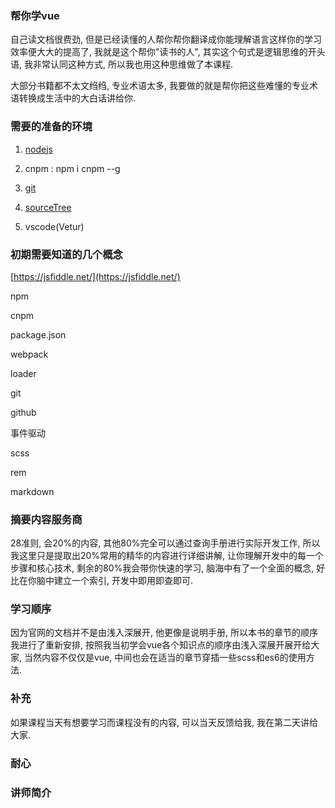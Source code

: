 ### 帮你学vue

自己读文档很费劲, 但是已经读懂的人帮你帮你翻译成你能理解语言这样你的学习效率便大大的提高了, 我就是这个帮你"读书的人", 其实这个句式是逻辑思维的开头语, 我非常认同这种方式, 所以我也用这种思维做了本课程.

大部分书籍都不太文绉绉, 专业术语太多, 我要做的就是帮你把这些难懂的专业术语转换成生活中的大白话讲给你.

### 需要的准备的环境

1. [nodejs](https://nodejs.org/en/)
2. cnpm :  npm i cnpm --g

3. [git](https://git-scm.com/downloads)

4. [sourceTree](https://www.sourcetreeapp.com/)

5. vscode\(Vetur\)

### 初期需要知道的几个概念

[https://jsfiddle.net/](https://jsfiddle.net/)

npm

cnpm

package.json

webpack

loader

git

github

事件驱动

scss

rem

markdown

### 摘要内容服务商

28准则, 会20%的内容, 其他80%完全可以通过查询手册进行实际开发工作,  所以我这里只是提取出20%常用的精华的内容进行详细讲解, 让你理解开发中的每一个步骤和核心技术, 剩余的80%我会带你快速的学习, 脑海中有了一个全面的概念,  好比在你脑中建立一个索引, 开发中即用即查即可.

### 学习顺序

因为官网的文档并不是由浅入深展开, 他更像是说明手册, 所以本书的章节的顺序我进行了重新安排, 按照我当初学会vue各个知识点的顺序由浅入深展开展开给大家, 当然内容不仅仅是vue, 中间也会在适当的章节穿插一些scss和es6的使用方法.

### 补充

如果课程当天有想要学习而课程没有的内容, 可以当天反馈给我, 我在第二天讲给大家.

### 耐心

### 

### **讲师简介**



